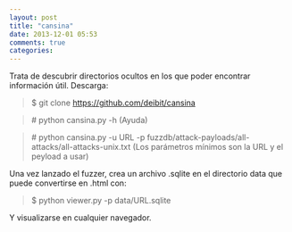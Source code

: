 ```yaml
---
layout: post
title: "cansina"
date: 2013-12-01 05:53
comments: true
categories: 
---
```

Trata de descubrir directorios ocultos en los que poder encontrar información útil. Descarga:

>$ git clone https://github.com/deibit/cansina

>\# python cansina.py -h (Ayuda)

>\# python cansina.py -u URL -p fuzzdb/attack-payloads/all-attacks/all-attacks-unix.txt (Los parámetros mínimos son la URL y el peyload a usar)

Una vez lanzado el fuzzer, crea un archivo .sqlite en el directorio data que puede convertirse en .html con:

>$ python viewer.py -p data/URL.sqlite

Y visualizarse en cualquier navegador.

